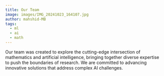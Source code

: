 ```yaml
---
title: Our Team
image: images/IMG_20241023_164107.jpg
author: mahshid-MB
tags:
  - ml
  - ai
  - math
---
```

Our team was created to explore the cutting-edge intersection of mathematics and artificial intelligence, bringing together diverse expertise to push the boundaries of research. We are committed to advancing innovative solutions that address complex AI challenges.
